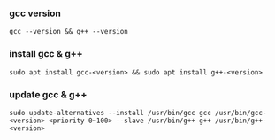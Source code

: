 ### gcc version
    gcc --version && g++ --version
### install gcc & g++
    sudo apt install gcc-<version> && sudo apt install g++-<version>
### update gcc & g++
    sudo update-alternatives --install /usr/bin/gcc gcc /usr/bin/gcc-<version> <priority 0~100> --slave /usr/bin/g++ g++ /usr/bin/g++-<version>
